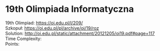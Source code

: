 # 19th Olimpiada Informatyczna
19th Olimpiad: https://oi.edu.pl/l/209/<br />
Szkopuł: https://oi.edu.pl/pl/archive/oi/19/roz <br />
Solution: http://oi.edu.pl/static/attachment/20121205/oi19.pdf#page=117 <br />
Time Complexity: <br />
Points:  <br />